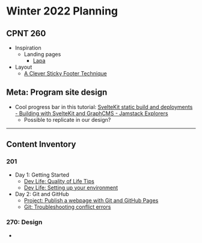 # Winter 2022 Planning

## CPNT 260
- Inspiration
    - Landing pages
        - [Lapa](https://www.lapa.ninja/)
- Layout
    - [A Clever Sticky Footer Technique](https://css-tricks.com/a-clever-sticky-footer-technique/)

## Meta: Program site design
- Cool progress bar in this tutorial: [SvelteKit static build and deployments - Building with SvelteKit and GraphCMS - Jamstack Explorers](https://explorers.netlify.com/learn/building-with-sveltekit-and-graphcms/sveltekit-static-build-and-deployments)
    - Possible to replicate in our design?

---

## Content Inventory
### 201
- Day 1: Getting Started
    - [Dev Life: Quality of Life Tips](https://gist.github.com/acidtone/4d4b28ff04c339695df59f7d075fd4b5)
    - [Dev Life: Setting up your environment](https://gist.github.com/acidtone/1dc8a60c0c3eeadab7a52f4673a168ef)
- Day 2: Git and GitHub
    - [Project: Publish a webpage with Git and GitHub Pages](https://gist.github.com/acidtone/5d45f96bc11fada75038e552f9ba1a5c)
    - [Git: Troubleshooting conflict errors](https://gist.github.com/acidtone/ffb0268f5f717df9631eb0c8b48e97e7)

### 270: Design
- 